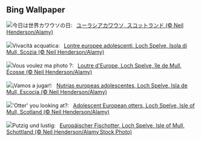 ## Bing Wallpaper
![](https://www.bing.com/th?id=OHR.MullOtter_JA-JP2913567009_UHD.jpg&w=1000)今日は世界カワウソの日:&nbsp;&ensp;[ユーラシアカワウソ, スコットランド (© Neil Henderson/Alamy)](https://www.bing.com/th?id=OHR.MullOtter_JA-JP2913567009_UHD.jpg)
<br><br/>
![](https://www.bing.com/th?id=OHR.MullOtter_IT-IT5835725538_UHD.jpg&w=1000)Vivacità acquatica:&nbsp;&ensp;[Lontre europee adolescenti, Loch Spelve, Isola di Mull, Scozia (© Neil Henderson/Alamy)](https://www.bing.com/th?id=OHR.MullOtter_IT-IT5835725538_UHD.jpg)
<br><br/>
![](https://www.bing.com/th?id=OHR.MullOtter_FR-FR1221177605_UHD.jpg&w=1000)Vous voulez ma photo ?:&nbsp;&ensp;[Loutre d'Europe, Loch Spelve, île de Mull, Écosse (© Neil Henderson/Alamy)](https://www.bing.com/th?id=OHR.MullOtter_FR-FR1221177605_UHD.jpg)
<br><br/>
![](https://www.bing.com/th?id=OHR.MullOtter_ES-ES5925633999_UHD.jpg&w=1000)¡Vamos a jugar!:&nbsp;&ensp;[Nutrias europeas adolescentes, Loch Spelve, Isla de Mull, Escocia (© Neil Henderson/Alamy)](https://www.bing.com/th?id=OHR.MullOtter_ES-ES5925633999_UHD.jpg)
<br><br/>
![](https://www.bing.com/th?id=OHR.MullOtter_EN-GB2549170693_UHD.jpg&w=1000)'Otter' you looking at?:&nbsp;&ensp;[Adolescent European otters, Loch Spelve, Isle of Mull, Scotland (© Neil Henderson/Alamy)](https://www.bing.com/th?id=OHR.MullOtter_EN-GB2549170693_UHD.jpg)
<br><br/>
![](https://www.bing.com/th?id=OHR.MullOtter_DE-DE1417523024_UHD.jpg&w=1000)Putzig und lustig:&nbsp;&ensp;[Europäischer Fischotter, Loch Spelve, Isle of Mull, Schottland (© Neil Henderson/Alamy Stock Photo)](https://www.bing.com/th?id=OHR.MullOtter_DE-DE1417523024_UHD.jpg)
<br><br/>

